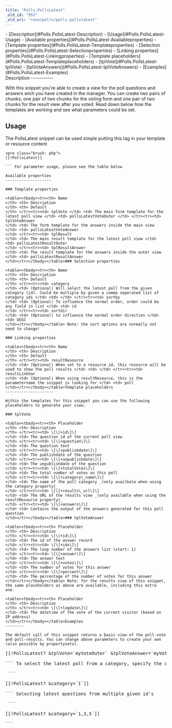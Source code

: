 ```yaml
---
title: "Polls.PollsLatest"
_old_id: "953"
_old_uri: "revo/polls/polls.pollslatest"
---
```


<div>- [Description](#Polls.PollsLatest-Description)
- [Usage](#Polls.PollsLatest-Usage)
- [Available properties](#Polls.PollsLatest-Availableproperties)
  - [Template properties](#Polls.PollsLatest-Templateproperties)
  - [Selection properties](#Polls.PollsLatest-Selectionproperties)
  - [Linking properties](#Polls.PollsLatest-Linkingproperties)
- [Template placeholders](#Polls.PollsLatest-Templateplaceholders)
  - [tplVote](#Polls.PollsLatest-tplVote)
  - [tplVoteAnswers](#Polls.PollsLatest-tplVoteAnswers)
- [Examples](#Polls.PollsLatest-Examples)
 
</div>Description
-----------

 With this snippet you're able to create a view for the poll questions and answers wich you have created in the manager. You can create two pairs of chunks; one pair of two chunks for the voting form and one pair of two chunks for the result view after you voted. Read down below how the templates are working and see what parameters could be set.

Usage
-----

 The PollsLatest snippet can be used simple putting this tag in your template or resource content

 ```
<pre class="brush: php">
[[!PollsLatest]]

``` For parameter usage, please see the table below

Available properties
--------------------

### Template properties

 <table><tbody><tr><th> Name   
</th> <th> Description   
</th> <th> Default   
</th> </tr><tr><td> tplVote </td> <td> The main form template for the latest poll view </td> <td> pollsLatestVoteOuter </td> </tr><tr><td> tplVoteAnswer   
</td> <td> The form template for the answers inside the main view </td> <td> pollsLatestVoteAnswer   
</td> </tr><tr><td> tplResult   
</td> <td> The main result template for the latest poll view </td> <td> pollsLatestResultOuter   
</td> </tr><tr><td> tplResultAnswer   
</td> <td> The result template for the answers inside the outer view </td> <td> pollsLatestResultAnswer   
</td></tr></tbody></table>### Selection properties

 <table><tbody><tr><th> Name   
</th> <th> Description   
</th> <th> Default   
</th> </tr><tr><td> category   
</td> <td> (Optional) Will select the latest poll from the given category (id). Could be multiple by given a comma seperated list of category ids </td> <td> </td> </tr><tr><td> sortby   
</td> <td> (Optional) To influence the normal order, order could be any field in list </td> <td> id   
</td> </tr><tr><td> sortdir   
</td> <td> (Optional) to influence the normal order direction </td> <td> DESC   
</td></tr></tbody></table> Note: the sort options are normally not need to change!

### Linking properties

 <table><tbody><tr><th> Name   
</th> <th> Description   
</th> <th> Default   
</th> </tr><tr><td> resultResource   
</td> <td> (Optional) When set to a resource id, this resource will be used to show the poll results </td> <td> </td> </tr><tr><td> resultLinkVar   
</td> <td> (Optional) When using resultResource, this is the parametername the snippet is looking for </td> <td> poll   
</td></tr></tbody></table>Template placeholders
---------------------

 Within the templates for this snippet you can use the following placeholders to generate your view.

### tplVote

 <table><tbody><tr><th> Placeholder   
</th> <th> Description   
</th> </tr><tr><td> \[\[+id\]\]   
</td> <td> The question id of the current poll view   
</td> </tr><tr><td> \[\[+question\]\]   
</td> <td> The question text   
</td> </tr><tr><td> \[\[+publishdate\]\]   
</td> <td> The publishdate of the question   
</td> </tr><tr><td> \[\[+unpublishdate\]\]   
</td> <td> The unpublishdate of the question   
</td> </tr><tr><td> \[\[+totalVotes\]\]   
</td> <td> The total number of votes on this poll   
</td> </tr><tr><td> \[\[+category\_name\]\]   
</td> <td> The name of the poll category _(only availbale when using the category property)_   
</td> </tr><tr><td> \[\[+results\_url\]\]   
</td> <td> The URL of the results view _(only available when using the resultResource property)_   
</td> </tr><tr><td> \[\[+answers\]\]   
</td> <td> Contains the output of the answers generated for this poll question   
</td></tr></tbody></table>### tplVoteAnswer

 <table><tbody><tr><th> Placeholder   
</th> <th> Description   
</th> </tr><tr><td> \[\[+id\]\]   
</td> <td> The id of the answer record   
</td> </tr><tr><td> \[\[+idx\]\]   
</td> <td> The loop number of the answers list (start: 1)   
</td> </tr><tr><td> \[\[+answer\]\]   
</td> <td> The answer text   
</td> </tr><tr><td> \[\[+votes\]\]   
</td> <td> The number of votes for this answer   
</td> </tr><tr><td> \[\[+percent\]\]   
</td> <td> The percentage of the number of votes for this answer   
</td></tr></tbody></table> Note: for the results view of this snippet, the same placeholders as above are available, including this extra one.

 <table><tbody><tr><th> Placeholder   
</th> <th> Description   
</th> </tr><tr><td> \[\[+logdate\]\]   
</td> <td> The datetime of the vote of the current visitor (based on IP address)   
</td></tr></tbody></table>Examples
--------

 The default call of this snippet returns a basic view of the poll-vote and poll-results. You can change above parameters to create your own (also possible by propertysets).

 ```
<pre class="brush: php">
[[!PollsLatest? &tplVote=`myVoteOuter` &tplVoteAnswer=`myVoteAnswer`]]

``` To select the latest poll from a category, specify the category parameter

 ```
<pre class="brush: php">
[[!PollsLatest? &category=`1`]]

``` Selecting latest questions from multiple given id's

 ```
<pre class="brush: php">
[[!PollsLatest? &category=`1,3,5`]]

```
